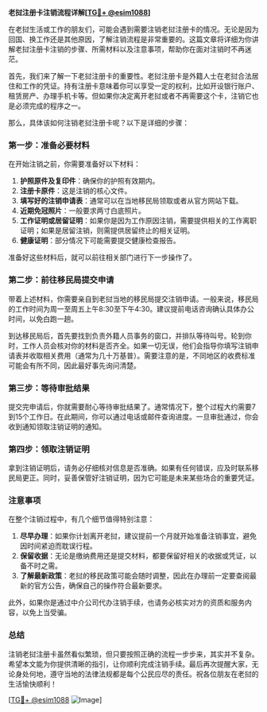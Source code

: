 **老挝注册卡注销流程详解[[TG💪+ @esim1088](https://t.me/s/esim1088)]**

在老挝生活或工作的朋友们，可能会遇到需要注销老挝注册卡的情况。无论是因为回国、换工作还是其他原因，了解注销流程是非常重要的。这篇文章将详细为你讲解老挝注册卡注销的步骤、所需材料以及注意事项，帮助你在面对注销时不再迷茫。

首先，我们来了解一下老挝注册卡的重要性。老挝注册卡是外籍人士在老挝合法居住和工作的凭证。持有注册卡意味着你可以享受一定的权利，比如开设银行账户、租赁房产、办理手机卡等。但如果你决定离开老挝或者不再需要这个卡，注销它也是必须完成的程序之一。

那么，具体该如何注销老挝注册卡呢？以下是详细的步骤：

### 第一步：准备必要材料

在开始注销之前，你需要准备好以下材料：
1. **护照原件及复印件**：确保你的护照有效期内。
2. **注册卡原件**：这是注销的核心文件。
3. **填写好的注销申请表**：通常可以在当地移民局领取或者从官方网站下载。
4. **近期免冠照片**：一般要求两寸白底照片。
5. **工作证明或居留证明**：如果你是因为工作原因注销，需要提供相关的工作离职证明；如果是居留注销，则需提供居留终止的相关证明。
6. **健康证明**：部分情况下可能需要提交健康检查报告。

准备好这些材料后，就可以前往相关部门进行下一步操作了。

### 第二步：前往移民局提交申请

带着上述材料，你需要亲自到老挝当地的移民局提交注销申请。一般来说，移民局的工作时间为周一至周五上午8:30至下午4:30。建议提前电话咨询确认具体办公时间，以免白跑一趟。

到达移民局后，首先要找到负责外籍人员事务的窗口，并排队等待叫号。轮到你时，工作人员会核对你的材料是否齐全。如果一切无误，他们会指导你填写注销申请表并收取相关费用（通常为几十万基普）。需要注意的是，不同地区的收费标准可能会有所不同，因此最好事先询问清楚。

### 第三步：等待审批结果

提交完申请后，你就需要耐心等待审批结果了。通常情况下，整个过程大约需要7到15个工作日。在此期间，你可以通过电话或邮件查询进度。一旦审批通过，你会收到通知领取注销证明的通知。

### 第四步：领取注销证明

拿到注销证明后，请务必仔细核对信息是否准确。如果有任何错误，应及时联系移民局更正。同时，妥善保管好注销证明，因为它可能是未来某些场合的重要凭证。

### 注意事项

在整个注销过程中，有几个细节值得特别注意：
1. **尽早办理**：如果你计划离开老挝，建议提前一个月就开始准备注销事宜，避免因时间紧迫而耽误行程。
2. **保留收据**：无论是缴纳费用还是提交材料，都要保留好相关的收据或凭证，以备不时之需。
3. **了解最新政策**：老挝的移民政策可能会随时调整，因此在办理前一定要查阅最新的官方公告，确保自己的操作符合最新要求。

此外，如果你是通过中介公司代办注销手续，也请务必核实对方的资质和服务内容，以免上当受骗。

### 总结

注销老挝注册卡虽然看似繁琐，但只要按照正确的流程一步步来，其实并不复杂。希望本文能为你提供清晰的指引，让你顺利完成注销手续。最后再次提醒大家，无论身处何地，遵守当地的法律法规都是每个公民应尽的责任。祝各位朋友在老挝的生活愉快顺利！

[[TG💪+ @esim1088](https://t.me/s/esim1088) ![Image](https://i.postimg.cc/4NQfJmqS/Snipaste-2025-05-13-00-14-12.png)]